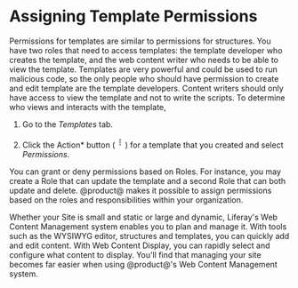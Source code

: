 # Assigning Template Permissions [](id=assigning-template-permissions)

Permissions for templates are similar to permissions for structures. You have 
two roles that need to access templates: the template developer who 
creates the template, and the web content writer who needs to be able to view 
the template. Templates are very powerful and could be used to run malicious 
code, so the only people who should have permission to create and edit template 
are the template developers. Content writers should only have access to view 
the template and not to write the scripts. To determine who views and interacts 
with the template,

1.  Go to the *Templates* tab.

2.  Click the Action* button (![Actions](../../../../../images/icon-actions.png))
    for a template that you created and select *Permissions*.

You can grant or deny permissions based on Roles. For instance, you may create
a Role that can update the template and a second Role that can both update and
delete. @product@ makes it possible to assign permissions based on the roles and
responsibilities within your organization.

Whether your Site is small and static or large and dynamic, Liferay's Web
Content Management system enables you to plan and manage it. With tools such as
the WYSIWYG editor, structures and templates, you can quickly add and edit
content. With Web Content Display, you can rapidly select and configure what
content to display. You'll find that managing your site becomes far easier when
using @product@'s Web Content Management system.
